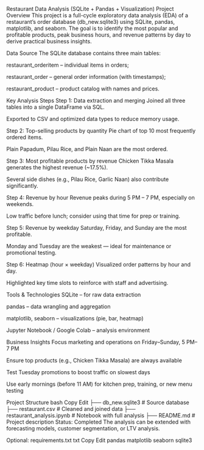 Restaurant Data Analysis (SQLite + Pandas + Visualization)
Project Overview
This project is a full-cycle exploratory data analysis (EDA) of a restaurant’s order database (db_new.sqlite3) using SQLite, pandas, matplotlib, and seaborn.
The goal is to identify the most popular and profitable products, peak business hours, and revenue patterns by day to derive practical business insights.

Data Source
The SQLite database contains three main tables:

restaurant_orderitem – individual items in orders;

restaurant_order – general order information (with timestamps);

restaurant_product – product catalog with names and prices.

Key Analysis Steps
Step 1: Data extraction and merging
Joined all three tables into a single DataFrame via SQL.

Exported to CSV and optimized data types to reduce memory usage.

Step 2: Top-selling products by quantity
Pie chart of top 10 most frequently ordered items.

Plain Papadum, Pilau Rice, and Plain Naan are the most ordered.

Step 3: Most profitable products by revenue
Chicken Tikka Masala generates the highest revenue (~17.5%).

Several side dishes (e.g., Pilau Rice, Garlic Naan) also contribute significantly.

Step 4: Revenue by hour
Revenue peaks during 5 PM – 7 PM, especially on weekends.

Low traffic before lunch; consider using that time for prep or training.

Step 5: Revenue by weekday
Saturday, Friday, and Sunday are the most profitable.

Monday and Tuesday are the weakest — ideal for maintenance or promotional testing.

Step 6: Heatmap (hour × weekday)
Visualized order patterns by hour and day.

Highlighted key time slots to reinforce with staff and advertising.

Tools & Technologies
SQLite – for raw data extraction

pandas – data wrangling and aggregation

matplotlib, seaborn – visualizations (pie, bar, heatmap)

Jupyter Notebook / Google Colab – analysis environment

Business Insights
Focus marketing and operations on Friday–Sunday, 5 PM–7 PM

Ensure top products (e.g., Chicken Tikka Masala) are always available

Test Tuesday promotions to boost traffic on slowest days

Use early mornings (before 11 AM) for kitchen prep, training, or new menu testing

Project Structure
bash
Copy
Edit
├── db_new.sqlite3             # Source database
├── restaurant.csv             # Cleaned and joined data
├── restaurant_analysis.ipynb  # Notebook with full analysis
├── README.md                  # Project description
Status: Completed
The analysis can be extended with forecasting models, customer segmentation, or LTV analysis.

Optional: requirements.txt
txt
Copy
Edit
pandas
matplotlib
seaborn
sqlite3
